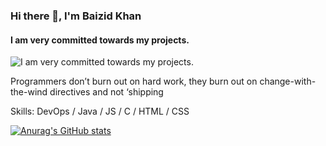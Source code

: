 ### Hi there 👋, I'm Baizid Khan
#### I am very committed towards my projects.
![I am very committed towards my projects.](https://hnz.com.br/wp-content/uploads/2021/03/hnz-consultoria-e-treinamentos-blog-como-implementar-devops-as-24-praticas-para-a-adocao-do-devops.jpg)

Programmers don’t burn out on hard work, they burn out on change-with-the-wind directives and not ‘shipping

Skills: DevOps / Java / JS / C / HTML / CSS













[![Anurag's GitHub stats](https://github-readme-stats.vercel.app/api?username=baizidkhan)](https://github.com/anuraghazra/github-readme-stats)
